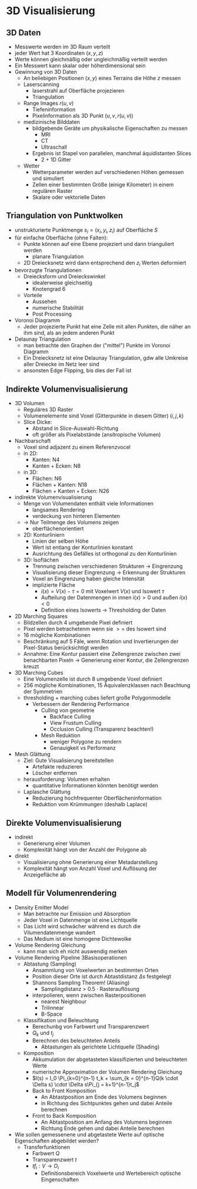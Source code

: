 # 3D Visualisierung

## 3D Daten
- Messwerte werden im 3D Raum verteilt
- jeder Wert hat 3 Koordinaten $(x, y, z)$
- Werte können gleichmäßig oder ungleichmäßig verteilt werden
- Ein Messwert kann skalar oder höherdimensional sein
- Gewinnung von 3D Daten
  - An beliebigen Positionen $(x, y)$ eines Terrains die Höhe $z$ messen
  - Laserscanning
    - laserstrahl auf Oberfläche projezieren
    - Triangulation
  - Range Images $r(u, v)$
    - Tiefeninformation
    - Pixelinformation als 3D Punkt $(u, v, r(u, v))$
  - medizinische Bilddaten
    - bildgebende Geräte um physikalische Eigenschaften zu messen
      - MRI
      - CT
      - Ultraschall
    - Ergebnis ist Stapel von parallelen, manchmal äquidistanten Slices
      - 2 + 1D Gitter
  - Wetter
    - Wetterparameter werden auf verschiedenen Höhen gemessen und simuliert
    - Zellen einer bestimmten Größe (einige Kilometer) in einem regulären Raster
    - Skalare oder vektorielle Daten

## Triangulation von Punktwolken
- unstrukturierte Punktmenge $s_i = (x_i, y_i, z_i)$ auf Oberfläche $S$
- für einfache Oberfläche (ohne Falten):
  - Punkte können auf eine Ebene projeziert und dann trianguliert werden
    - planare Triangulation
  - 2D Dreiecksnetz wird dann entsprechend den $z_i$ Werten deformiert
- bevorzugte Triangulationen
  - Dreiecksform und Dreieckswinkel
    - idealerweise gleichseitig
    - Knotengrad 6
  - Vorteile
    - Aussehen
    - numerische Stabilität
    - Post Processing
- Voronoi Diagramm
  - Jeder projezierte Punkt hat eine Zelle mit allen Punkten, die näher an ihm sind, als an jedem anderen Punkt
- Delaunay Triangulation
  - man betrachte den Graphen der ("mittel") Punkte im Voronoi Diagramm
  - Ein Dreiecksnetz ist eine Delaunay Triangulation, gdw alle Umkreise aller Dreiecke im Netz leer sind
  - ansonsten Edge Flipping, bis dies der Fall ist
  
## Indirekte Volumenvisualisierung
- 3D Volumen
  - Reguläres 3D Raster
  - Volumenelemente sind Voxel (Gitterpunkte in diesem Gitter) $(i, j, k)$
  - Slice Dicke:
    - Abstand in Slice-Auswahl-Richtung
    - oft größer als Pixelabstände (ansitropische Volumen)
- Nachbarschaft
  - Voxel sind adjazent zu einem Referenzvocel
  - in 2D:
    - Kanten: N4
    - Kanten + Ecken: N8
  - in 3D:
    - Flächen: N6
    - Flächen + Kanten: N18
    - Flächen + Kanten + Ecken: N26
- indirekte Volumenvisualisierung
  - Menge von Volumendaten enthält viele Informationen
    - langsames Rendering
    - verdeckung von hinteren Elementen
  - $\rightarrow$ Nur Teilmenge des Volumens zeigen
    - oberflächenorientiert
  - 2D: Konturliniern
    - Linien der selben Höhe
    - Wert ist entlang der Konturlinien konstant
    - Ausrichtung des Gefälles ist orthogonal zu den Konturlinien
  - 3D: Isoflächen
    - Trennung zwischen verschiedenen Strukturen -> Eingrenzung
    - Visualisierung dieser Eingrenzung -> Erkennung der Strukturen
    - Voxel an Eingrenzung haben gleiche Intensität
    - implizierte Fläche
      - $i(x) = V(x) - \tau = 0$ mit Voxelwert $V(x)$ und Isowert $\tau$ 
      - Aufteilung der Datenmengen in innen $i(x) > 0$ und außen $i(x) < 0$
      - Definition eines Isowerts $\rightarrow$ Thresholding der Daten
- 2D Marching Squares
  - Bildzellen durch 4 umgebende Pixel definiert
  - Pixel werden betrachetenm wenn sie $>=$ des Isowert sind
  - 16 mögliche Kombinationen
  - Beschränkung auf 5 Fäle, wenn Rotation und Invertierungen der Pixel-Status berücksichtigt werden
  - Annahme: Eine Kontur passiert eine Zellengrenze zwischen zwei benachbarten Pixeln -> Generierung einer Kontur, die Zellengrenzen kreuzt
- 3D Marching Cubes
  - Eine Volumenzelle ist durch 8 umgebende Voxel definiert
  - 256 mögliche Kombinationen, 15 Äquivalenzklassen nach Beachtung der Symmetrien
  - thresholding + marching cubes liefert große Polygonmodelle
    - Verbessern der Rendering Performance
      - Culling von geometrie
        - Backface Culling
        - View Frustum Culling
        - Occlusion Culling (Transparenz beachten!)
      - Mesh Reduktion
        - weniger Polygone zu rendern
        - Genauigkeit vs Performanz
- Mesh Glättung
  - Ziel: Gute Visualisierung bereitstellen
    - Artefakte reduzieren
    - Löscher entfernen
  - herausforderung: Volumen erhalten
    - quantitative Informationen könnten benötigt werden
  - Laplasche Glättung
    - Reduzierung hochfrequenter Oberflächeninformation
    - Reduktion vom Krümmungen (deshalb Laplace)

## Direkte Volumenvisualisierung
- indirekt
  - Generierung einer Volumen 
  - Komplexität hängt von der Anzahl der Polygone ab
- direkt
  - Visualisierung ohne Generierung einer Metadarstellung
  - Komplexität hängt von Anzahl Voxel und Auflösung der Anzeigefläche ab

## Modell für Volumenrendering
- Density Emitter Model
  - Man betrachte nur Emission und Absorption
  - Jeder Voxel in Datenmenge ist eine Lichtquelle
  - Das Licht wird schwächer während es durch die Vilumendatenmenge wandert
  - Das Medium ist eine homogene Dichtewolke
- Volume Rendering Gleichung
  - kann man sich eh nicht auswendig merken
- Volume Rendering Pipeline 3Basisoperationen
  - Abtastung (Sampling)
    - Ansammlung von Voxelwerten an bestimmten Orten
    - Position dieser Orte ist durch Abtastdistanz $\Delta s$ festgelegt
    - Shannons Sampling Theorem! (Aliasing)
      - Samplingdistanz $>$ 0.5 $\cdot$ Rasterauflösung
    - interpolieren, wenn zwischen Rasterpositionen
      - nearest Neighbour
      - Trilinnear
      - B-Space
  - Klassifikation und Beleuchtung
    - Berechunbg von Farbwert und Transparenzwert
    - $Q_k$ und $t_j$
    - Berechnen des beleuchteten Anteils
      - Abtastungen als gerichtete Lichtquelle (Shading)
  - Komposition
    - Akkumulation der abgetasteten klassifizierten und beleuchteten Werte
    - numerische Approximation der Volumen Rendering Gleichung
    - $I(s) = I_0 \Pi_{k=0}^{n-1} t_k + \sum_{k = 0}^{n-1}Q(k \cdot \Delta s) \cdot \Delta s\Pi_{j = k+1}^{n-1}t_j$
    - Back to Front Komposition
      - An Abtastposition am Ende des Volumens beginnen
      - in Richtung des Sichtpunktes gehen und dabei Anteile berechnen
    - Front to Back Komposition
      - An Abtastposition am Anfang des Volumens beginnen
      - Richtung Ende gehen und dabei Anteile berechnen
- Wie sollen gemessenene und abgetastete Werte auf optische Eigenschaften abgebildet werden?
  - Transferfunktionen
    - Farbwert $Q$
    - Transparenzwert $t$
    - $tf_i: V \rightarrow O_i$
      - Definitionsbereich Voxelwerte und Wertebereich optische Eingenschaften
  























